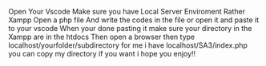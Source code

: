 Open Your Vscode
Make sure you have Local Server Enviroment Rather Xampp
Open a php file 
And write the codes in the file or open it and paste it to your vscode
When your done pasting it make sure your directory in the Xampp are in the htdocs
Then open a browser then type localhost/yourfolder/subdirectory
for me i have localhost/SA3/index.php
you can copy my directory if you want
i hope you enjoy!!
